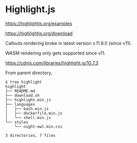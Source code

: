 # Highlight.js

https://highlightjs.org/examples

https://highlightjs.org/download

Callouts rendering broke in latest version v.11.9.0 (since v11).

WASM rendering only gets supported since v11.

https://cdnjs.com/libraries/highlight.js/10.7.3


From parent directory,

```shell
$ tree highlight
highlight
├── README.md
├── download.sh
├── highlight.min.js
├── languages
│   ├── bash.min.js
│   ├── dockerfile.min.js
│   └── shell.min.js
└── styles
    └── night-owl.min.css

3 directories, 7 files
```
